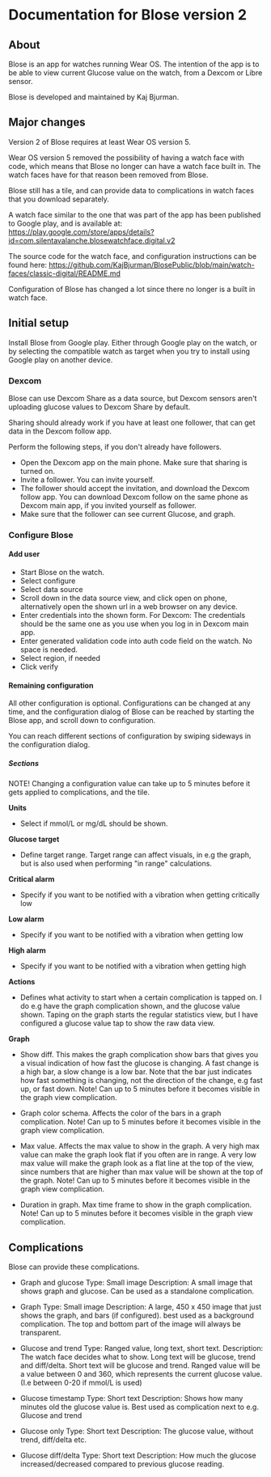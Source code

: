 # Documentation for Blose version 2

## About 

Blose is an app for watches running Wear OS. The intention of the app is to be able to
view current Glucose value on the watch, from a Dexcom or Libre sensor.

Blose is developed and maintained by Kaj Bjurman.

## Major changes

Version 2 of Blose requires at least Wear OS version 5.

Wear OS version 5 removed the possibility of having a watch face with code, which means
that Blose no longer can have a watch face built in. The watch faces have for that reason
been removed from Blose. 

Blose still has a tile, and can provide data to complications in watch faces that you download
separately. 

A watch face similar to the one that was part of the app has been published to Google play, and is available at:
https://play.google.com/store/apps/details?id=com.silentavalanche.blosewatchface.digital.v2

The source code for the watch face, and configuration instructions can be found here:
https://github.com/KajBjurman/BlosePublic/blob/main/watch-faces/classic-digital/README.md

Configuration of Blose has changed a lot since there no longer is a built in watch face.

## Initial setup

Install Blose from Google play. Either through Google play on the watch, or by selecting
the compatible watch as target when you try to install using Google play on another device. 

### Dexcom

Blose can use Dexcom Share as a data source, but Dexcom sensors aren't uploading glucose
values to Dexcom Share by default. 

Sharing should already work if you have at least one follower, that can get data in the
Dexcom follow app. 

Perform the following steps, if you don't already have followers. 

* Open the Dexcom app on the main phone. Make sure that sharing is turned on. 
* Invite a follower. You can invite yourself. 
* The follower should accept the invitation, and download the Dexcom follow app. You
  can download Dexcom follow on the same phone as Dexcom main app, if you invited yourself as 
  follower.
* Make sure that the follower can see current Glucose, and graph. 

### Configure Blose

#### Add user

* Start Blose on the watch. 
* Select configure
* Select data source 
* Scroll down in the data source view, and click open on phone, alternatively open the shown
  url in a web browser on any device.
* Enter credentials into the shown form. For Dexcom: The credentials should be the same
  one as you use when you log in in Dexcom main app.
* Enter generated validation code into auth code field on the watch. No space is needed.
* Select region, if needed
* Click verify

#### Remaining configuration

All other configuration is optional. Configurations can be changed at any time, and the 
configuration dialog of Blose can be reached by starting the Blose app, 
and scroll down to configuration.

You can reach different sections of configuration by swiping sideways in the configuration dialog.

##### Sections

NOTE! Changing a configuration value can take up to 5 minutes before it gets applied to 
complications, and the tile. 

**Units**

* Select if mmol/L or mg/dL should be shown. 

**Glucose target**

* Define target range.
  Target range can affect visuals, in e.g the graph, but is also used when
  performing "in range" calculations. 

**Critical alarm**

* Specify if you want to be notified with a vibration when getting critically low

**Low alarm**

* Specify if you want to be notified with a vibration when getting low

**High alarm**

* Specify if you want to be notified with a vibration when getting high

**Actions**

* Defines what activity to start when a certain complication is tapped on. 
  I do e.g have the graph complication shown, and the glucose value shown.
  Taping on the graph starts the regular statistics view, but I have configured
  a glucose value tap to show the raw data view. 

**Graph**

* Show diff. This makes the graph complication show bars that gives you a visual indication
  of how fast the glucose is changing. A fast change is a high bar, a slow change is a low bar.
  Note that the bar just indicates how fast something is changing, not the direction of the change,
  e.g fast up, or fast down.
  Note! Can up to 5 minutes before it becomes visible in the graph view complication.

* Graph color schema. Affects the color of the bars in a graph complication.
  Note! Can up to 5 minutes before it becomes visible in the graph view complication.

* Max value. Affects the max value to show in the graph. A very high max value can make the 
  graph look flat if you often are in range. A very low max value will make the graph look
  as a flat line at the top of the view, since numbers that are higher than max value will 
  be shown at the top of the graph.
  Note! Can up to 5 minutes before it becomes visible in the graph view complication.

* Duration in graph. Max time frame to show in the graph complication.
  Note! Can up to 5 minutes before it becomes visible in the graph view complication.


## Complications

Blose can provide these complications. 

* Graph and glucose
  Type: Small image
  Description: A small image that shows graph and glucose. Can be used as a standalone complication.

* Graph
  Type: Small image
  Description: A large, 450 x 450 image that just shows the graph, and bars (if configured). 
  best used as a background complication. The top and bottom part of the image will always be transparent. 
  
* Glucose and trend
  Type: Ranged value, long text, short text. 
  Description: The watch face decides what to show. Long text will be glucose, trend and diff/delta. 
  Short text will be glucose and trend. Ranged value will be a value between 0 and 360, which
  represents the current glucose value. (I.e between 0-20 if mmol/L is used)

* Glucose timestamp
  Type: Short text
  Description: Shows how many minutes old the glucose value is. Best used as complication next
  to e.g. Glucose and trend

* Glucose only
  Type: Short text
  Description: The glucose value, without trend, diff/delta etc. 

* Glucose diff/delta
  Type: Short text 
  Description: How much the glucose increased/decreased compared to previous glucose reading. 


